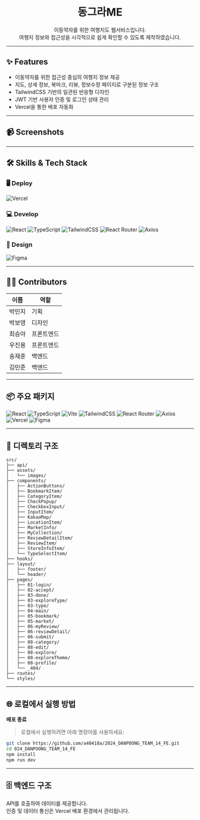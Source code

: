 <p align="center">
  <!-- 로고 이미지 (원하시면 URL 넣어주세요) -->
</p>

<h1 align="center">동그라ME</h1>

<p align="center">
이동약자를 위한 여행지도 웹서비스입니다.<br/>
여행지 정보와 접근성을 시각적으로 쉽게 확인할 수 있도록 제작하였습니다.
</p>

---

## ✨ Features

- 이동약자를 위한 접근성 중심의 여행지 정보 제공
- 지도, 상세 정보, 북마크, 리뷰, 정보수정 페이지로 구분된 정보 구조
- TailwindCSS 기반의 일관된 반응형 디자인
- JWT 기반 사용자 인증 및 로그인 상태 관리
- Vercel을 통한 배포 자동화

---

## 📹 Screenshots

<p align="center">
  <!-- 캡쳐 이미지 URL 교체 -->
</p>

---

## 🛠️ Skills & Tech Stack

### 🖥️ Deploy

![Vercel](https://img.shields.io/badge/Vercel-000000?style=for-the-badge&logo=vercel&logoColor=white)

### 💻 Develop

![React](https://img.shields.io/badge/React-20232A?style=for-the-badge&logo=react&logoColor=61DAFB)
![TypeScript](https://img.shields.io/badge/TypeScript-007ACC?style=for-the-badge&logo=typescript&logoColor=white)
![TailwindCSS](https://img.shields.io/badge/Tailwind_CSS-38B2AC?style=for-the-badge&logo=tailwindcss&logoColor=white)
![React Router](https://img.shields.io/badge/React_Router-CA4245?style=for-the-badge&logo=react-router&logoColor=white)
![Axios](https://img.shields.io/badge/Axios-5A29E4?style=for-the-badge&logo=axios&logoColor=white)

### 🎨 Design

![Figma](https://img.shields.io/badge/Figma-F24E1E?style=for-the-badge&logo=figma&logoColor=white)

---

## 👫🏻 Contributors

| 이름   | 역할       |
| ------ | ---------- |
| 박민지 | 기획       |
| 박보영 | 디자인     |
| 최승아 | 프론트엔드 |
| 우진용 | 프론트엔드 |
| 송재훈 | 백엔드     |
| 김민준 | 백엔드     |

---

## 📦 주요 패키지

![React](https://img.shields.io/badge/React-20232A?style=for-the-badge&logo=react&logoColor=61DAFB)
![TypeScript](https://img.shields.io/badge/TypeScript-007ACC?style=for-the-badge&logo=typescript&logoColor=white)
![Vite](https://img.shields.io/badge/Vite-646CFF?style=for-the-badge&logo=vite&logoColor=white)
![TailwindCSS](https://img.shields.io/badge/Tailwind_CSS-38B2AC?style=for-the-badge&logo=tailwindcss&logoColor=white)
![React Router](https://img.shields.io/badge/React_Router-CA4245?style=for-the-badge&logo=react-router&logoColor=white)
![Axios](https://img.shields.io/badge/Axios-5A29E4?style=for-the-badge&logo=axios&logoColor=white)
![Vercel](https://img.shields.io/badge/Vercel-000000?style=for-the-badge&logo=vercel&logoColor=white)
![Figma](https://img.shields.io/badge/Figma-F24E1E?style=for-the-badge&logo=figma&logoColor=white)

---

## 📂 디렉토리 구조

```
src/
├── api/
├── assets/
│   └── images/
├── components/
│   ├── ActionButtons/
│   ├── BookmarkItem/
│   ├── CategoryItem/
│   ├── CheckPopup/
│   ├── CheckboxInput/
│   ├── InputItem/
│   ├── KakaoMap/
│   ├── LocationItem/
│   ├── MarketInfo/
│   ├── MyCollection/
│   ├── ReviewDetailItem/
│   ├── ReviewItem/
│   ├── StoreInfoItem/
│   └── TypeSelectItem/
├── hooks/
├── layout/
│   ├── footer/
│   └── header/
├── pages/
│   ├── 01-login/
│   ├── 02-accept/
│   ├── 03-done/
│   ├── 03-exploreType/
│   ├── 03-type/
│   ├── 04-main/
│   ├── 05-bookmark/
│   ├── 05-market/
│   ├── 06-myReview/
│   ├── 06-reviewDetail/
│   ├── 06-submit/
│   ├── 08-category/
│   ├── 08-edit/
│   ├── 08-explore/
│   ├── 08-exploreTheme/
│   ├── 08-profile/
│   └── _404/
├── routes/
└── styles/
```

---

## 🌐 로컬에서 실행 방법

**배포 종료**

> 로컬에서 실행하려면 아래 명령어를 사용하세요:

```bash
git clone https://github.com/a40418a/2024_DANPOONG_TEAM_14_FE.git
cd 024_DANPOONG_TEAM_14_FE
npm install
npm run dev
```

---

## 🗄️ 백엔드 구조

API를 호출하여 데이터를 제공합니다.<br/>
인증 및 데이터 통신은 Vercel 배포 환경에서 관리됩니다.
